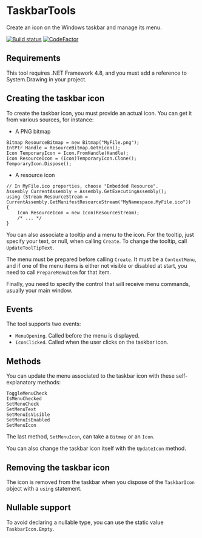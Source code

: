 # TaskbarTools
Create an icon on the Windows taskbar and manage its menu.

[![Build status](https://ci.appveyor.com/api/projects/status/pit8rfvu7s3pxg79?svg=true)](https://ci.appveyor.com/project/dlebansais/taskbartools) [![CodeFactor](https://www.codefactor.io/repository/github/dlebansais/taskbartools/badge)](https://www.codefactor.io/repository/github/dlebansais/taskbartools)

## Requirements

This tool requires .NET Framework 4.8, and you must add a reference to System.Drawing in your project. 

## Creating the taskbar icon

To create the taskbar icon, you must provide an actual icon. You can get it from various sources, for instance:

+ A PNG bitmap

````
Bitmap ResourceBitmap = new Bitmap("MyFile.png");
IntPtr Handle = ResourceBitmap.GetHicon();
Icon TemporaryIcon = Icon.FromHandle(Handle);
Icon ResourceIcon = (Icon)TemporaryIcon.Clone();
TemporaryIcon.Dispose();
````

+ A resource icon
 
````
// In MyFile.ico properties, choose "Embedded Resource". 
Assembly CurrentAssembly = Assembly.GetExecutingAssembly();
using (Stream ResourceStream = CurrentAssembly.GetManifestResourceStream("MyNamespace.MyFile.ico"))
{
    Icon ResourceIcon = new Icon(ResourceStream);
	/* ... */
}
````

You can also associate a tooltip and a menu to the icon. For the tooltip, just specify your text, or null, when calling `Create`. To change the tooltip, call `UpdateToolTipText`.

The menu must be prepared before calling `Create`. It must be a `ContextMenu`, and if one of the menu items is either not visible or disabled at start, you need to call `PrepareMenuItem` for that item.

Finally, you need to specify the control that will receive menu commands, usually your main window.

## Events

The tool supports two events:

+ `MenuOpening`. Called before the menu is displayed.
+ `IconClicked`. Called when the user clicks on the taskbar icon.

## Methods

You can update the menu associated to the taskbar icon with these self-explanatory methods:

    ToggleMenuCheck
    IsMenuChecked
    SetMenuCheck
    SetMenuText
    SetMenuIsVisible
    SetMenuIsEnabled
    SetMenuIcon

The last method, `SetMenuIcon`, can take a `Bitmap` or an `Icon`.

You can also change the taskbar icon itself with the `UpdateIcon` method.

## Removing the taskbar icon

The icon is removed from the taskbar when you dispose of the `TaskbarIcon` object with a `using` statement.
 
## Nullable support

To avoid declaring a nullable type, you can use the static value `TaskbarIcon.Empty`.


